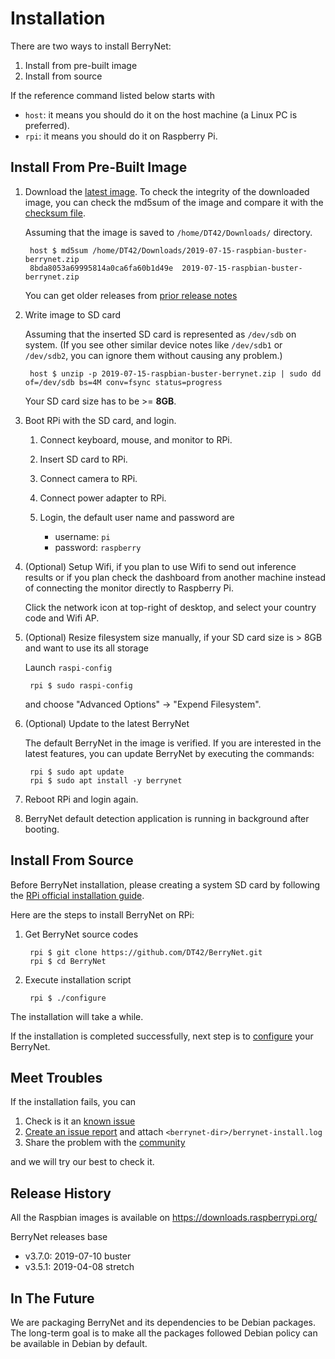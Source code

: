 # Installation

There are two ways to install BerryNet:

1. Install from pre-built image
1. Install from source

If the reference command listed below starts with

* `host`: it means you should do it on the host machine (a Linux PC is preferred). 
* `rpi`: it means you should do it on Raspberry Pi.

## Install From Pre-Built Image

1. Download the [latest image](https://berrynet.s3.amazonaws.com/images/2019-07-15-raspbian-buster-berrynet.zip). To check the integrity of the downloaded image, you can check the md5sum of the image and compare it with the [checksum file](https://berrynet.s3.amazonaws.com/images/2019-07-15-raspbian-buster-berrynet.md5sum).

    Assuming that the image is saved to `/home/DT42/Downloads/` directory.

        host $ md5sum /home/DT42/Downloads/2019-07-15-raspbian-buster-berrynet.zip
        8bda8053a69995814a0ca6fa60b1d49e  2019-07-15-raspbian-buster-berrynet.zip
    
    You can get older releases from [prior release notes](https://github.com/DT42/BerryNet/releases)

1. Write image to SD card

    Assuming that the inserted SD card is represented as `/dev/sdb` on system. (If you see other similar device notes like `/dev/sdb1` or `/dev/sdb2`, you can ignore them without causing any problem.)

        host $ unzip -p 2019-07-15-raspbian-buster-berrynet.zip | sudo dd of=/dev/sdb bs=4M conv=fsync status=progress

    Your SD card size has to be >= **8GB**.

1. Boot RPi with the SD card, and login.

    1. Connect keyboard, mouse, and monitor to RPi.
    1. Insert SD card to RPi.
    1. Connect camera to RPi.
    1. Connect power adapter to RPi.
    1. Login, the default user name and password are

        * username: `pi`
        * password: `raspberry`

1. (Optional) Setup Wifi, if you plan to use Wifi to send out inference results or if you plan check the dashboard from another machine instead of connecting the monitor directly to Raspberry Pi.

    Click the network icon at top-right of desktop, and select your country code and Wifi AP.

1. (Optional) Resize filesystem size manually, if your SD card size is > 8GB and want to use its all storage

    Launch `raspi-config`

        rpi $ sudo raspi-config

    and choose "Advanced Options" -> "Expend Filesystem".

1. (Optional) Update to the latest BerryNet

    The default BerryNet in the image is verified. If you are interested in the latest features, you can update BerryNet by executing the commands:

        rpi $ sudo apt update
        rpi $ sudo apt install -y berrynet

1. Reboot RPi and login again.
1. BerryNet default detection application is running in background after booting.

## Install From Source

Before BerryNet installation, please creating a system SD card by following the [RPi official installation guide](https://www.raspberrypi.org/downloads/raspbian/).

Here are the steps to install BerryNet on RPi:

1. Get BerryNet source codes

        rpi $ git clone https://github.com/DT42/BerryNet.git
        rpi $ cd BerryNet

1. Execute installation script

        rpi $ ./configure

The installation will take a while.

If the installation is completed successfully, next step is to [configure](../configuration) your BerryNet.

## Meet Troubles

If the installation fails, you can

1. Check is it an [known issue](https://github.com/DT42/BerryNet/issues)
1. [Create an issue report](https://github.com/DT42/BerryNet/issues/new) and attach `<berrynet-dir>/berrynet-install.log`
1. Share the problem with the [community](../../community/qa)

and we will try our best to check it.

## Release History

All the Raspbian images is available on https://downloads.raspberrypi.org/

BerryNet releases base

* v3.7.0: 2019-07-10 buster
* v3.5.1: 2019-04-08 stretch

## In The Future

We are packaging BerryNet and its dependencies to be Debian packages. The long-term goal is to make all the packages followed Debian policy can be available in Debian by default.
